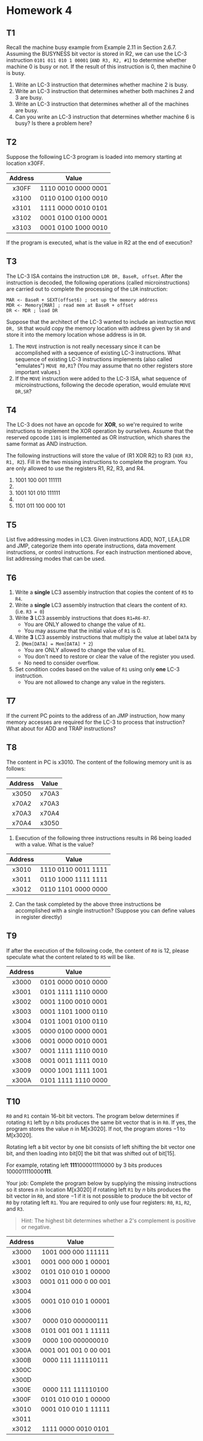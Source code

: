 # Homework 4

## T1

Recall the machine busy example from Example 2.11 in Section 2.6.7. Assuming the BUSYNESS bit vector is stored in R2, we can use the LC-3 instruction `0101 011 010 1 00001` (`AND R3, R2, #1`) to determine whether machine 0 is busy or not. If the result of this instruction is 0, then machine 0 is busy.

1. Write an LC-3 instruction that determines whether machine 2 is busy.
2. Write an LC-3 instruction that determines whether both machines 2 and 3 are busy.
3. Write an LC-3 instruction that determines whether all of the machines are busy.
4. Can you write an LC-3 instruction that determines whether machine 6 is busy? Is there a problem here?

## T2

Suppose the following LC-3 program is loaded into memory starting at location x30FF.

| Address |        Value        |
| :-----: | :-----------------: |
|  x30FF  | 1110 0010 0000 0001 |
|  x3100  | 0110 0100 0100 0010 |
|  x3101  | 1111 0000 0010 0101 |
|  x3102  | 0001 0100 0100 0001 |
|  x3103  | 0001 0100 1000 0010 |

If the program is executed, what is the value in R2 at the end of execution?

## T3

The LC-3 ISA contains the instruction `LDR DR, BaseR, offset`. After the instruction is decoded, the following operations (called microinstructions) are carried out to complete the processing of the `LDR` instruction:

```
MAR <- BaseR + SEXT(offset6) ; set up the memory address
MDR <- Memory[MAR] ; read mem at BaseR + offset
DR <- MDR ; load DR
```

Suppose that the architect of the LC-3 wanted to include an instruction `MOVE DR, SR` that would copy the memory location with address given by `SR` and store it into the memory location whose address is in `DR`.

1. The `MOVE` instruction is not really necessary since it can be accomplished with a sequence of existing LC-3 instructions. What sequence of existing LC-3 instructions implements (also called "emulates") `MOVE R0,R1`? (You may assume that no other registers store important values.)
2. If the `MOVE` instruction were added to the LC-3 ISA, what sequence of microinstructions, following the decode operation, would emulate `MOVE DR,SR`?

## T4

The LC-3 does not have an opcode for **XOR**, so we're required to write instructions to implement the XOR operation by ourselves. Assume that the reserved opcode `1101` is implemented as OR instruction, which shares the same format as AND instruction.

The following instructions will store the value of (R1 XOR R2) to R3 (`XOR R3, R1, R2`). Fill in the two missing instructions to complete the program. You are only allowed to use the registers R1, R2, R3, and R4.

1. 1001 100 001 111111
2. 
3. 1001 101 010 111111
4. 
5. 1101 011 100 000 101

## T5

List five addressing modes in LC3. Given instructions ADD, NOT, LEA,LDR and JMP, categorize them into operate instructions, data movement instructions, or control instructions. For each instruction mentioned above, list addressing modes that can be used.

## T6

1. Write a **single** LC3 assembly instruction that copies the content of `R5` to `R4`.
2. Write a **single** LC3 assembly instruction that clears the content of `R3`. (i.e. `R3 = 0`)
3. Write **3** LC3 assembly instructions that does `R1=R6-R7`.
    - You are ONLY allowed to change the value of `R1`.
    - You may assume that the initial value of `R1` is 0.
4. Write **3** LC3 assembly instructions that multiply the value at label `DATA` by 2. (`Mem[DATA] = Mem[DATA] * 2`)
    - You are ONLY allowed to change the value of `R1`.
    - You don't need to restore or clear the value of the register you used.
    - No need to consider overflow.
5. Set condition codes based on the value of `R1` using only **one** LC-3 instruction.
    - You are not allowed to change any value in the registers.

## T7

If the current PC points to the address of an JMP instruction, how many memory accesses are required for the LC-3 to process that instruction? What about for ADD and TRAP instructions?

## T8

The content in PC is x3010. The content of the following memory unit is as follows:

| Address | Value |
| :-----: | :---: |
|  x3050  | x70A3 |
|  x70A2  | x70A3 |
|  x70A3  | x70A4 |
|  x70A4  | x3050 |

1. Execution of the following three instructions results in R6 being loaded with a value. What is the value?

| Address |        Value        |
| :-----: | :-----------------: |
|  x3010  | 1110 0110 0011 1111 |
|  x3011  | 0110 1000 1111 1111 |
|  x3012  | 0110 1101 0000 0000 |

2. Can the task completed by the above three instructions be accomplished with a single instruction? (Suppose you can define values in register directly)

## T9

If after the execution of the following code, the content of `R0` is 12, please speculate what the content related to `R5` will be like. 

| Address |        Value        |
| :-----: | :-----------------: |
|  x3000  | 0101 0000 0010 0000 |
|  x3001  | 0101 1111 1110 0000 |
|  x3002  | 0001 1100 0010 0001 |
|  x3003  | 0001 1101 1000 0110 |
|  x3004  | 0101 1001 0100 0110 |
|  x3005  | 0000 0100 0000 0001 |
|  x3006  | 0001 0000 0010 0001 |
|  x3007  | 0001 1111 1110 0010 |
|  x3008  | 0001 0011 1111 0010 |
|  x3009  | 0000 1001 1111 1001 |
|  x300A  | 0101 1111 1110 0000 |

## T10

`R0` and `R1` contain 16-bit bit vectors. The program below determines if rotating `R1` left by $n$ bits produces the same bit vector that is in `R0`. If yes, the program stores the value $n$ in M[x3020]. If not, the program stores $-1$ to M[x3020].

Rotating left a bit vector by one bit consists of left shifting the bit vector one bit, and then loading into bit[0] the bit that was shifted out of bit[15].

For example, rotating left **111**1000011110000 by 3 bits produces 1000011110000**111**.

Your job: Complete the program below by supplying the missing instructions so it stores $n$ in location M[x3020] if rotating left `R1` by $n$ bits produces the bit vector in `R0`, and store $-1$ if it is not possible to produce the bit vector of `R0` by rotating left `R1`. You are required to only use four registers: `R0`, `R1`, `R2`, and `R3`.

> Hint: The highest bit determines whether a 2's complement is positive or negative.

| Address |         Value         |
| :-----: | :-------------------: |
|  x3000  |  1001 000 000 111111  |
|  x3001  | 0001 000 000 1 00001  |
|  x3002  | 0101 010 010 1 00000  |
|  x3003  | 0001 011 000 0 00 001 |
|  x3004  |                       |
|  x3005  | 0001 010 010 1 00001  |
|  x3006  |                       |
|  x3007  |  0000 010 000000111   |
|  x3008  | 0101 001 001 1 11111  |
|  x3009  |  0000 100 000000010   |
|  x300A  | 0001 001 001 0 00 001 |
|  x300B  |  0000 111 111110111   |
|  x300C  |                       |
|  x300D  |                       |
|  x300E  |  0000 111 111110100   |
|  x300F  | 0101 010 010 1 00000  |
|  x3010  | 0001 010 010 1 11111  |
|  x3011  |                       |
|  x3012  |  1111 0000 0010 0101  |
